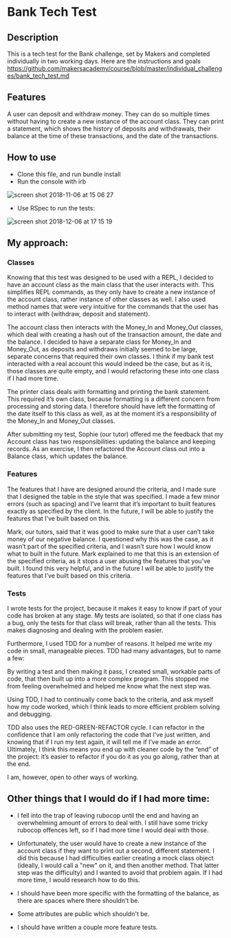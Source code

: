 # Bank Tech Test

Description
------

This is a tech test for the Bank challenge, set by Makers and completed individually in two working days. Here are the instructions and goals https://github.com/makersacademy/course/blob/master/individual_challenges/bank_tech_test.md

Features
-------

A user can deposit and withdraw money. They can do so multiple times without having to create a new instance of the account class. They can print a statement, which shows the history of deposits and withdrawals, their balance at the time of these transactions, and the date of the transactions.

How to use
------
- Clone this file, and run bundle install
- Run the console with irb

![screen shot 2018-11-06 at 15 06 27](https://user-images.githubusercontent.com/42243785/48073535-e077d200-e1d6-11e8-8b70-afc5fff8d292.png)

- Use RSpec to run the tests:

![screen shot 2018-12-06 at 17 15 19](https://user-images.githubusercontent.com/42243785/49600223-9d964f00-f97a-11e8-9017-dd94f6288bb8.png)


My approach:
------

### Classes

Knowing that this test was designed to be used with a REPL, I decided to have an account class as the main class that the user interacts with. This simplifies REPL commands, as they only have to create a new instance of the account class, rather instance of other classes as well. I also used method names that were very intuitive for the commands that the user has to interact with (withdraw, deposit and statement).

The account class then interacts with the Money_In and Money_Out classes, which deal with creating a hash out of the transaction amount, the date and the balance. I decided to have a separate class for Money_In and Money_Out, as deposits and withdraws initially seemed to be large, separate concerns that required their own classes. I think if my bank test interacted with a real account this would indeed be the case, but as it is, those classes are quite empty, and I would refactoring these into one class if I had more time. 

The printer class deals with formatting and printing the bank statement. This required it’s own class, because formatting is a different concern from processing and storing data. I therefore should have left the formatting of the date itself to this class as well, as at the moment it’s a responsibility of the Money_In and Money_Out classes.

After submitting my test, Sophie (our tutor) offered me the feedback that my Account class has two responsibilities: updating the balance and keeping records. As an exercise, I then refactored the Account class out into a Balance class, which updates the balance. 

### Features

The features that I have are designed around the criteria, and I made sure that I designed the table in the style that was specified. I made a few minor errors (such as spacing) and I’ve learnt that it’s important to built features exactly as specified by the client. In the future, I will be able to justify the features that I’ve built based on this.

Mark, our tutors, said that it was good to make sure that a user can’t take money of our negative balance. I questioned why this was the case, as it wasn’t part of the specified criteria, and I wasn’t sure how I would know what to built in the future. Mark explained to me that this is an extension of the specified criteria, as it stops a user abusing the features that you’ve built. I found this very helpful, and in the future I will be able to justify the features that I’ve built based on this criteria. 

### Tests

I wrote tests for the project, because it makes it easy to know if part of your code has broken at any stage. My tests are isolated, so that if one class has a bug, only the tests for that class will break, rather than all the tests. This makes diagnosing and dealing with the problem easier. 

Furthermore, I used TDD for a number of reasons. It helped me write my code in small, manageable pieces. TDD had many advantages, but to name a few:

By writing a test and then making it pass, I created small, workable parts of code, that then built up into a more complex program. This stopped me from feeling overwhelmed and helped me know what the next step was. 

Using TDD, I had to continually come back to the criteria, and ask myself how my code worked, which I think leads to more efficient problem solving and debugging.

TDD also uses the RED-GREEN-REFACTOR cycle. I can refactor in the confidence that I am only refactoring the code that I’ve just written, and knowing that if I run my test again, it will tell me if I’ve made an error. Ultimately, I think this means you end up with cleaner code by the “end” of the project: it’s easier to refactor if you do it as you go along, rather than at the end. 

I am, however, open to other ways of working. 

Other things that I would do if I had more time:
------

* I fell into the trap of leaving rubocop until the end and having an overwhelming amount of errors to deal with. I still have some tricky rubocop offences left, so if I had more time I would deal with those. 

* Unfortunately, the user would have to create a new instance of the account class if they want to print out a second, different statement. I did this because I had difficulties earlier creating a mock class object (ideally, I would call a "new" on it, and then another method. That latter step was the difficulty) and I wanted to avoid that problem again. If I had more time, I would research how to do this.

* I should have been more specific with the formatting of the balance, as there are spaces where there shouldn't be. 

* Some attributes are public which shouldn't be. 

* I should have written a couple more feature tests.




